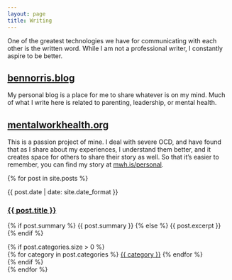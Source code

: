 ```yaml
---
layout: page
title: Writing
---
```


One of the greatest technologies we have for communicating with each other is the written word. While I am not a professional writer, I constantly aspire to be better.

## [bennorris.blog](http://bennorris.blog)

My personal blog is a place for me to share whatever is on my mind. Much of what I write here is related to parenting, leadership, or mental health.


## [mentalworkhealth.org](https://mentalworkhealth.org)

This is a passion project of mine. I deal with severe OCD, and have found that as I share about my experiences, I understand them better, and it creates space for others to share their story as well. So that it’s easier to remember, you can find my story at [mwh.is/personal](http://mwh.is/personal).


<div class="post">
  <div class="post-content">
    <div class="posts">
      {% for post in site.posts %}
          <div class="post py3">
            <p class="post-meta">{{ post.date | date: site.date_format }}</p>
            <a href="{{ post.url | prepend: site.baseurl }}" class="post-link"><h3 class="h1 post-title">{{ post.title }}</h3></a>
            <p class="post-summary">
              {% if post.summary %}
                {{ post.summary }}
              {% else %}
                {{ post.excerpt }}
              {% endif %}
            </p>
            {% if post.categories.size > 0 %}
            <div class="post-meta">
              {% for category in post.categories %}
              <a href="{{ site.baseurl }}/categories/{{ category }}" class="category">{{ category }}</a>
              {% endfor %}
            </div>
            {% endif %}
          </div>
      {% endfor %}
    </div>
  </div>
</div>
